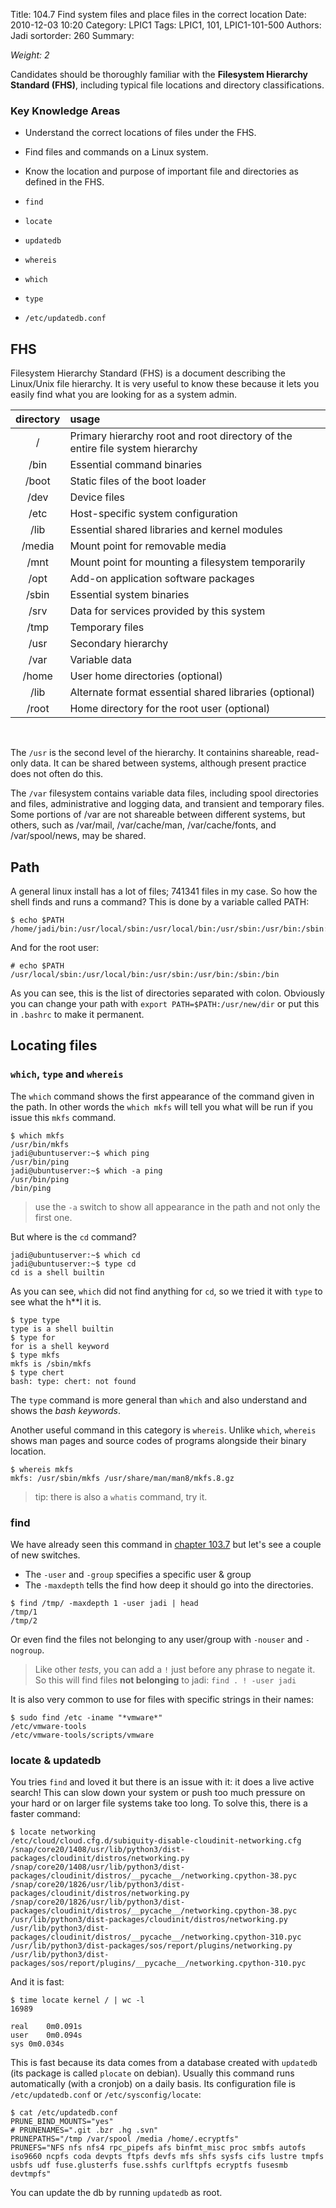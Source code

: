 Title: 104.7 Find system files and place files in the correct location
Date: 2010-12-03 10:20
Category: LPIC1
Tags: LPIC1, 101, LPIC1-101-500
Authors: Jadi
sortorder: 260
Summary: 


_Weight: 2_

Candidates should be thoroughly familiar with the **Filesystem Hierarchy Standard \(FHS\)**, including typical file locations and directory classifications.

### Key Knowledge Areas

* Understand the correct locations of files under the FHS.
* Find files and commands on a Linux system.
* Know the location and purpose of important file and directories as defined in the FHS.


* `find`
* `locate`
* `updatedb`
* `whereis`
* `which`
* `type`
* `/etc/updatedb.conf`

## FHS

Filesystem Hierarchy Standard \(FHS\) is a document describing the Linux/Unix file hierarchy. It is very useful to know these because it lets you easily find what you are looking for as a system admin.

| directory | usage |
| :---: | :--- |
| /   | Primary hierarchy root and root directory of the entire file system hierarchy |
| /bin | Essential command binaries |
| /boot | Static files of the boot loader |
| /dev | Device files |
| /etc | Host-specific system configuration |
| /lib | Essential shared libraries and kernel modules |
| /media | Mount point for removable media |
| /mnt | Mount point for mounting a filesystem temporarily |
| /opt | Add-on application software packages |
| /sbin | Essential system binaries |
| /srv | Data for services provided by this system |
| /tmp | Temporary files |
| /usr | Secondary hierarchy |
| /var | Variable data |
| /home | User home directories \(optional\) |
| /lib | Alternate format essential shared libraries \(optional\) |
| /root | Home directory for the root user \(optional\) |

</br>

The `/usr` is the second level of the hierarchy. It containins shareable, read-only data. It can be shared between systems, although present practice does not often do this.

The `/var` filesystem contains variable data files, including spool directories and files, administrative and logging data, and transient and temporary files. Some portions of /var are not shareable between different systems, but others, such as /var/mail, /var/cache/man, /var/cache/fonts, and /var/spool/news, may be shared.

## Path

A general linux install has a lot of files; 741341 files in my case. So how the shell finds and runs a command? This is done by a variable called PATH:

```text
$ echo $PATH
/home/jadi/bin:/usr/local/sbin:/usr/local/bin:/usr/sbin:/usr/bin:/sbin:/bin:/usr/games:/usr/local/games;/home/jadi/bin/
```

And for the root user:

```text
# echo $PATH
/usr/local/sbin:/usr/local/bin:/usr/sbin:/usr/bin:/sbin:/bin
```

As you can see, this is the list of directories separated with colon. Obviously you can change your path with `export PATH=$PATH:/usr/new/dir` or put this in `.bashrc` to make it permanent.

## Locating files


### `which`, `type` and `whereis`

The `which` command shows the first appearance of the command given in the path. In other words the  `which mkfs` will tell you what will be run if you issue this `mkfs` command.

```text
$ which mkfs
/usr/bin/mkfs
jadi@ubuntuserver:~$ which ping
/usr/bin/ping
jadi@ubuntuserver:~$ which -a ping
/usr/bin/ping
/bin/ping
```

> use the `-a` switch to show all appearance in the path and not only the first one.

But where is the `cd` command?

```
jadi@ubuntuserver:~$ which cd
jadi@ubuntuserver:~$ type cd
cd is a shell builtin
```

As you can see, `which` did not find anything for `cd`, so we tried it with `type` to see what the h**l it is.

```text
$ type type
type is a shell builtin
$ type for
for is a shell keyword
$ type mkfs
mkfs is /sbin/mkfs
$ type chert
bash: type: chert: not found
```

The `type` command is more general than `which` and also understand and shows the _bash keywords_.

Another useful command in this category is `whereis`. Unlike `which`, `whereis` shows man pages and source codes of programs alongside their binary location.

```text
$ whereis mkfs
mkfs: /usr/sbin/mkfs /usr/share/man/man8/mkfs.8.gz
```

> tip: there is also a `whatis` command, try it.

### find

We have already seen this command in [chapter 103.7](/1037-search-text-files-using-regular-expressions.html) but let's see a couple of new switches.

* The `-user` and `-group` specifies a specific user & group
* The `-maxdepth` tells the find how deep it should go into the directories.

```text
$ find /tmp/ -maxdepth 1 -user jadi | head
/tmp/1
/tmp/2
```

Or even find the files not belonging to any user/group with `-nouser` and `-nogroup`.

> Like other _tests_, you can add a `!` just before any phrase to negate it. So this will find files **not belonging** to jadi: `find . ! -user jadi`

It is also very common to use for files with specific strings in their names:

```
$ sudo find /etc -iname "*vmware*"
/etc/vmware-tools
/etc/vmware-tools/scripts/vmware
```



### locate & updatedb

You tries `find` and loved it but there is an issue with it: it does a live active search! This can slow down your system or push too much pressure on your hard or on larger file systems take too long. To solve this, there is a faster command:

```
$ locate networking
/etc/cloud/cloud.cfg.d/subiquity-disable-cloudinit-networking.cfg
/snap/core20/1408/usr/lib/python3/dist-packages/cloudinit/distros/networking.py
/snap/core20/1408/usr/lib/python3/dist-packages/cloudinit/distros/__pycache__/networking.cpython-38.pyc
/snap/core20/1826/usr/lib/python3/dist-packages/cloudinit/distros/networking.py
/snap/core20/1826/usr/lib/python3/dist-packages/cloudinit/distros/__pycache__/networking.cpython-38.pyc
/usr/lib/python3/dist-packages/cloudinit/distros/networking.py
/usr/lib/python3/dist-packages/cloudinit/distros/__pycache__/networking.cpython-310.pyc
/usr/lib/python3/dist-packages/sos/report/plugins/networking.py
/usr/lib/python3/dist-packages/sos/report/plugins/__pycache__/networking.cpython-310.pyc
```

And it is fast:

```
$ time locate kernel / | wc -l
16989

real	0m0.091s
user	0m0.094s
sys	0m0.034s
```

This is fast because its data comes from a database created with `updatedb` (its package is called `plocate` on debian). Usually this command runs automatically (with a cronjob) on a daily basis. Its configuration file is `/etc/updatedb.conf` or `/etc/sysconfig/locate`:

```
$ cat /etc/updatedb.conf
PRUNE_BIND_MOUNTS="yes"
# PRUNENAMES=".git .bzr .hg .svn"
PRUNEPATHS="/tmp /var/spool /media /home/.ecryptfs"
PRUNEFS="NFS nfs nfs4 rpc_pipefs afs binfmt_misc proc smbfs autofs iso9660 ncpfs coda devpts ftpfs devfs mfs shfs sysfs cifs lustre tmpfs usbfs udf fuse.glusterfs fuse.sshfs curlftpfs ecryptfs fusesmb devtmpfs"
```

You can update the  db by running `updatedb` as root. 
